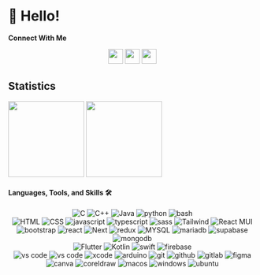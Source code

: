 # 👋 Hello!

**Connect With Me**

<div align="center">
    <a href="https://www.hackerrank.com/daudhiyaa"><img src="https://img.shields.io/badge/Hackerrank-%2300EA64.svg?style=for-the-badge&logo=hackerrank&logoColor=white" style="margin-bottom: 4px;" height="30px" target="_blank"></a>
    <a href="#"><img src="https://img.shields.io/badge/Instagram-%23E4405F.svg?style=for-the-badge&logo=Instagram&logoColor=white" style="margin-bottom: 4px;" height="30px" target="_blank"></a>
    <a href="https://www.linkedin.com/in/daudhiyaa"><img src="https://img.shields.io/badge/Linkedin-%230A66C2.svg?style=for-the-badge&logo=Linkedin&logoColor=white" style="margin-bottom: 4px;" height="30px" target="_blank"></a>
</div>

## Statistics

<div>
    <img height="154" src="https://github-readme-streak-stats.herokuapp.com/?user=daudhiyaa&theme=radical">
    <!-- <img height="154" src="https://github-readme-stats.vercel.app/api/top-langs/?username=daudhiyaa&layout=compact&&theme=radical&langs_count=8)](https://github.com/daudhiyaa"/> -->
    <img height="154" src="https://github-readme-stats.vercel.app/api?username=daudhiyaa&show_icons=true&theme=radical&count_private=true&include_all_commits=true&rank_icon=github"/>
</div>

#### Languages, Tools, and Skills 🛠

  <div align="center">
    <!-- Languages -->
    <img src="https://img.shields.io/badge/c-%23A8B9CC.svg?style=for-the-badge&logo=c&logoColor=white" alt="C" />
    <img src="https://img.shields.io/badge/c++-%2300599C.svg?style=for-the-badge&logo=c%2B%2B&logoColor=white" alt="C++" />
    <img src="https://img.shields.io/badge/Java-ED8B00?style=for-the-badge&logo=java&logoColor=white" alt="Java"/>
    <img src="https://img.shields.io/badge/python-3776AB?style=for-the-badge&logo=python&logoColor=white" alt="python" />
    <img src="https://img.shields.io/badge/bash-4EAA25?style=for-the-badge&logo=gnubash&logoColor=white" alt="bash" />
    <br>
    <!-- Web -->
    <img src="https://img.shields.io/badge/HTML5-E34F26?style=for-the-badge&logo=html5&logoColor=white" alt="HTML" />
    <img src="https://img.shields.io/badge/CSS3-1572B6?&style=for-the-badge&logo=css3&logoColor=white" alt ="CSS" />
    <img src="https://img.shields.io/badge/JavaScript-F7DF1E?style=for-the-badge&logo=javascript&logoColor=black" alt="javascript" />
    <img src="https://img.shields.io/badge/typescript-3178C6?style=for-the-badge&logo=typescript&logoColor=white" alt="typescript" />
    <img src="https://img.shields.io/badge/sass-CC6699.svg?style=for-the-badge&logo=sass&logoColor=white" alt="sass" />
    <img src="https://img.shields.io/badge/tailwindcss-%2338B2AC.svg?style=for-the-badge&logo=tailwind-css&logoColor=white" alt="Tailwind" />
    <img src="https://img.shields.io/badge/mui-007FFF.svg?style=for-the-badge&logo=mui&logoColor=white" alt="React MUI" />
    <img src="https://img.shields.io/badge/bootstrap-7952B3.svg?style=for-the-badge&logo=bootstrap&logoColor=white" alt="bootstrap" />
    <img src="https://img.shields.io/badge/React-61DAFB?style=for-the-badge&logo=react&logoColor=black" alt="react" />
    <img src="https://img.shields.io/badge/Next-000000?style=for-the-badge&logo=next.js&logoColor=white" alt="Next" />
    <img src="https://img.shields.io/badge/redux-764ABC?style=for-the-badge&logo=redux&logoColor=white" alt="redux" />
    <img src="https://img.shields.io/badge/MySQL-4479A1?style=for-the-badge&logo=mysql&logoColor=white" alt="MYSQL" />
    <img src="https://img.shields.io/badge/mariadb-003545?style=for-the-badge&logo=mariadb&logoColor=white" alt="mariadb" />
    <img src="https://img.shields.io/badge/supabase-3FCF8E?style=for-the-badge&logo=supabase&logoColor=white" alt="supabase" />
    <img src="https://img.shields.io/badge/mongodb-47A248?style=for-the-badge&logo=mongodb&logoColor=white" alt="mongodb" />
    <br>
    <!-- Mobile -->
    <img src="https://img.shields.io/badge/flutter-06B6D4?style=for-the-badge&logo=flutter&logoColor=white" alt="Flutter" />
    <img src="https://img.shields.io/badge/kotlin-7F52FF?style=for-the-badge&logo=kotlin&logoColor=white" alt="Kotlin" />
    <img src="https://img.shields.io/badge/swift-F05138?style=for-the-badge&logo=swift&logoColor=white" alt="swift" />
    <img src="https://img.shields.io/badge/firebase-FFCA28?style=for-the-badge&logo=firebase&logoColor=white" alt="firebase" />
    <br/>
    <!-- Tools -->
    <img src="https://img.shields.io/badge/vs%20code-007ACC?style=for-the-badge&logo=visual%20studio%20code&logoColor=white" alt="vs code" />
    <img src="https://img.shields.io/badge/android%20studio-3DDC84?style=for-the-badge&logo=android%20studio&logoColor=white" alt="vs code" />
    <img src="https://img.shields.io/badge/xcode-147EFB?style=for-the-badge&logo=xcode&logoColor=white" alt="xcode" />
    <img src="https://img.shields.io/badge/arduino-00979D?style=for-the-badge&logo=arduino&logoColor=white" alt="arduino" />
    <img src="https://img.shields.io/badge/Git-F05032?style=for-the-badge&logo=git&logoColor=white" alt="git" />
    <img src="https://img.shields.io/badge/GitHub-181717?style=for-the-badge&logo=github&logoColor=white" alt="github" />
    <img src="https://img.shields.io/badge/gitlab-fc6d26?style=for-the-badge&logo=gitlab&logoColor=white" alt="gitlab" />
    <img src="https://img.shields.io/badge/figma-F24E1E?style=for-the-badge&logo=figma&logoColor=white" alt="figma" />
    <img src="https://img.shields.io/badge/canva-00C4CC?style=for-the-badge&logo=canva&logoColor=white" alt="canva" />
    <img src="https://img.shields.io/badge/coreldraw-6cb94d?style=for-the-badge&logo=coreldraw&logoColor=white" alt="coreldraw" />
    <img src="https://img.shields.io/badge/macos-000000?style=for-the-badge&logo=macos&logoColor=white" alt="macos" />
    <img src="https://img.shields.io/badge/windows-0078D4?style=for-the-badge&logo=windows&logoColor=white" alt="windows" />
    <img src="https://img.shields.io/badge/ubuntu-E95420?style=for-the-badge&logo=ubuntu&logoColor=white" alt="ubuntu" />
</div>

